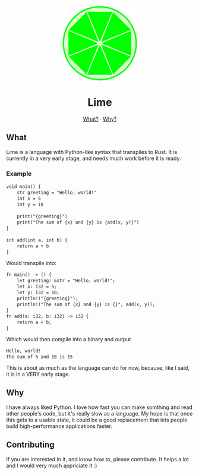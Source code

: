 <div align=center>
  <img src=assets/icons/lime.svg alt="Lime logo" height=200>
  <h1>Lime</h1>
  <a href=https://github.com/Zybyte85/Lime/#what>What?</a>
  ·
  <a href=https://github.com/Zybyte85/Lime/#why>Why?</a>
</div>

## What
Lime is a language with Python-like syntax that transpiles to Rust. It is currently in a very early stage, and needs much work before it is ready.

### Example
```
void main() {
    str greeting = "Hello, world!"
    int x = 5
    int y = 10

    print("{greeting}")
    print("The sum of {x} and {y} is {add(x, y)}")
}

int add(int a, int b) {
    return a + b
}
```
Would transpile into:
```
fn main() -> () {
    let greeting: &str = "Hello, world!";
    let x: i32 = 5;
    let y: i32 = 10;
    println!("{greeting}");
    println!("The sum of {x} and {y} is {}", add(x, y));
}
fn add(a: i32, b: i32) -> i32 {
    return a + b;
}
```
Which would then compile into a binary and output
```
Hello, world!
The sum of 5 and 10 is 15
```
This is about as much as the language can do for now, because, like I said, it is in a VERY early stage.

## Why
I have always liked Python. I love how fast you can make somthing and read other people's code, but it's really slow as a language. My hope is that once this gets to a usable state, it could be a good replacement that lets people build high-performance applications faster.

## Contributing
If you are interested in it, and know how to, please contribute. It helps a lot and I would very much appriciate it :)
